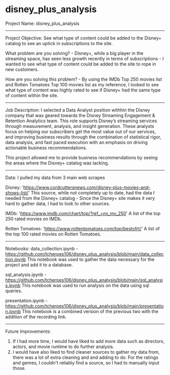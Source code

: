 # disney_plus_analysis

Project Name: disney_plus_analysis

------------------------------

Project Objective: See what type of content could be added to the Disney+ catalog to see an uptick in subscriptions to the site.

What problem are you solving? - Disney+, while a big player in the streaming space, has seen less growth recently in terms of 
  subscriptions - I wanted to see what type of content could be added to the site to rope in new customers.
  
How are you solving this problem? - By using the IMDb Top 250 movies list and Rotten Tomatoes Top 100 movies list as my reference,
  I looked to see what type of content was highly rated to see if Disney+ had the same type of content within the site.
  
------------------------------
  
Job Description: I selected a Data Analyst position withhin the Disney company that was geared towards the 
  Disney Streaming Engagement & Retention Analytics team. This role supports Disney’s streaming services
  through measurement, analysis, and insight generation. These analysts focus on helping our
  subscribers get the most value out of our services, and improving business results through the
  combination of statistical rigor, data analysis, and fast paced execution with an emphasis on driving
  actionable business recommendations.
   
  This project allowed me to provide business recommendations by seeing the areas where the Disney+ catalog was lacking.
  
------------------------------

Data: I pulled my data from 3 main web scrapes

  Disney: 'https://www.cordcuttersnews.com/disney-plus-movies-and-shows-list/'
    This source, while not completely up to date, had the data I needed from the Disney+ catalog - Since the Disney+ site
    makes it very hard to gather data, I had to look to other sources.
    
  IMDb: 'https://www.imdb.com/chart/top/?ref_=nv_mv_250'
    A list of the top 250 rated movies on IMDb.
    
  Rotten Tomatoes: 'https://www.rottentomatoes.com/top/bestofrt/'
    A list of the top 100 rated movies on Rotten Tomatoes.
    
------------------------------

Notebooks:
data_collection.ipynb - https://github.com/tcherpes106/disney_plus_analysis/blob/main/data_collection.ipynb
This notebook was used to gather the data necessary for the project and add it to a database.

sql_analysis.ipynb - https://github.com/tcherpes106/disney_plus_analysis/blob/main/sql_analysis.ipynb
This notebook was used to run analysis on the data using sql queries.

presentation.ipynb - https://github.com/tcherpes106/disney_plus_analysis/blob/main/presentation.ipynb
This notebook is a combined version of the previous two with the addition of the recording link.

------------------------------

Future Improvements:
1. If I had more time, I would have liked to add more data such as directors, actors, and movie runtime to do
  further analysis.
2. I would have also liked to find cleaner sources to gather my data from, there was a lot of extra cleaning and 
  and adding to do. For the ratings and genres, I couldn't reliably find a source, so I had to manually input those.

